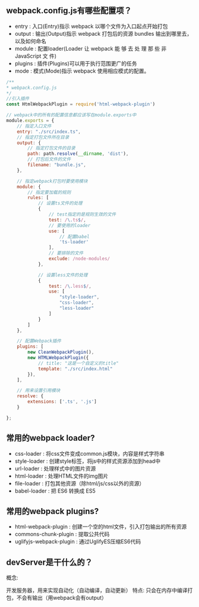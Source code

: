 ## webpack.config.js有哪些配置项？

- entry : 入口(Entry)指示 webpack 以哪个文件为入口起点开始打包
- output : 输出(Output)指示 webpack 打包后的资源 bundles 输出到哪里去，以及如何命名
- module : 配置loader(Loader 让 webpack 能 够 去 处 理 那 些 非 JavaScript 文 件)
- plugins : 插件(Plugins)可以用于执行范围更广的任务
- mode : 模式(Mode)指示 webpack 使用相应模式的配置。

```javascript
/**
* webpack.config.js 
*/
//引入插件
const HtmlWebpackPlugin = require('html-webpack-plugin')

// webpack中的所有的配置信息都应该写在module.exports中
module.exports = {
    // 指定入口文件
    entry: "./src/index.ts",
    // 指定打包文件所在目录
    output: {
        // 指定打包文件的目录
        path: path.resolve(__dirname, 'dist'),
        // 打包后文件的文件
        filename: "bundle.js",
    },

    // 指定webpack打包时要使用模块
    module: {
        // 指定要加载的规则
        rules: [
            // 设置ts文件的处理
            {
                // test指定的是规则生效的文件
                test: /\.ts$/,
                // 要使用的loader
                use: [
                    // 配置babel
                    'ts-loader'
                ],
                // 要排除的文件
                exclude: /node-modules/
            },

            // 设置less文件的处理
            {
                test: /\.less$/,
                use: [
                    "style-loader",
                    "css-loader",
                    "less-loader"
                ]
            }
        ]
    },

    // 配置Webpack插件
    plugins: [
        new CleanWebpackPlugin(),
        new HTMLWebpackPlugin({
            // title: "这是一个自定义的title"
            template: "./src/index.html"
        }),
    ],

    // 用来设置引用模块
    resolve: {
        extensions: ['.ts', '.js']
    }

};
```


## 常用的webpack loader?

- css-loader : 将css文件变成common.js模块，内容是样式字符串
- style-loader : 创建style标签，将js中的样式资源添加到head中
- url-loader : 处理样式中的图片资源
- html-loader : 处理HTML文件的img图片
- file-loader : 打包其他资源（除html/js/css以外的资源）
- babel-loader : 把 ES6 转换成 ES5

## 常用的webpack plugins?

- html-webpack-plugin : 创建一个空的html文件，引入打包输出的所有资源
- commons-chunk-plugin : 提取公共代码
- uglifyjs-webpack-plugin : 通过UglifyES压缩ES6代码



## devServer是干什么的？
概念:

开发服务器，用来实现自动化（自动编译，自动更新）
特点:
只会在内存中编译打包，不会有输出（用webpack会有output）


